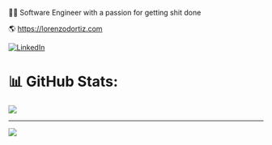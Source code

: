 👨‍💻 Software Engineer with a passion for getting shit done
<br>

🌎 https://lorenzodortiz.com 
<br>

[![LinkedIn](https://img.shields.io/badge/LinkedIn-%230077B5.svg?logo=linkedin&logoColor=white)](https://linkedin.com/in/lorenzodortiz) 
# 📊 GitHub Stats:
![](https://github-readme-stats.vercel.app/api/top-langs/?username=lorenzodortiz&theme=merko&hide_border=false&include_all_commits=true&count_private=true&layout=compact)

---
[![](https://visitcount.itsvg.in/api?id=lorenzodortiz&icon=2&color=0)](https://visitcount.itsvg.in)

